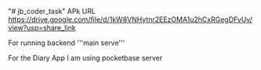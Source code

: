 "# jb_coder_task" 
APk URL
https://drive.google.com/file/d/1kW8VNHytnr2EEzOMA1u2hCxRGegDFvUv/view?usp=share_link

For running backend '''main serve'''

For the Diary App I am using pocketbase server
